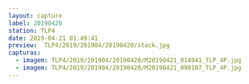 ```yaml
---
layout: capture
label: 20190420
station: TLP4
date: 2019-04-21 01:49:41
preview:  TLP4/2019/201904/20190420/stack.jpg
capturas:
  - imagem: TLP4/2019/201904/20190420/M20190421_014941_TLP_4P.jpg
  - imagem: TLP4/2019/201904/20190420/M20190421_090107_TLP_4P.jpg
---
```

